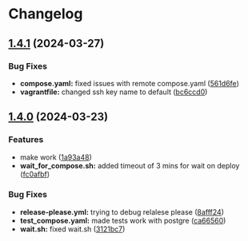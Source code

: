 # Changelog

## [1.4.1](https://github.com/DevOps-2024-group-p/maxitwit/compare/v1.4.0...v1.4.1) (2024-03-27)


### Bug Fixes

* **compose.yaml:** fixed issues with remote compose.yaml ([561d6fe](https://github.com/DevOps-2024-group-p/maxitwit/commit/561d6fe04e161a34b97dc6d103e7526de4d7e64d))
* **vagrantfile:** changed ssh key name to default ([bc6ccd0](https://github.com/DevOps-2024-group-p/maxitwit/commit/bc6ccd06ff8a68941107fc00d242b0cce5e5c92a))

## [1.4.0](https://github.com/DevOps-2024-group-p/maxitwit/compare/v1.3.0...v1.4.0) (2024-03-23)


### Features

* make work ([1a93a48](https://github.com/DevOps-2024-group-p/maxitwit/commit/1a93a48b5272477dbce736cc959105f699f9f576))
* **wait_for_compose.sh:** added timeout of 3 mins for wait on deploy ([fc0afbf](https://github.com/DevOps-2024-group-p/maxitwit/commit/fc0afbfc4dcb6006ec8e1a88a0071716bd5fbe6a))


### Bug Fixes

* **release-please.yml:** trying to debug relalese please ([8afff24](https://github.com/DevOps-2024-group-p/maxitwit/commit/8afff24a9b5ef0f4827e9af2fae58c44c68a7a5a))
* **test_compose.yaml:** made tests work with postgre ([ca66560](https://github.com/DevOps-2024-group-p/maxitwit/commit/ca66560080a3c5fe62cc9ad5719a7de4145e02df))
* **wait.sh:** fixed wait.sh ([3121bc7](https://github.com/DevOps-2024-group-p/maxitwit/commit/3121bc7fe1138272d9f997546ece591c5a1fb8c2))
